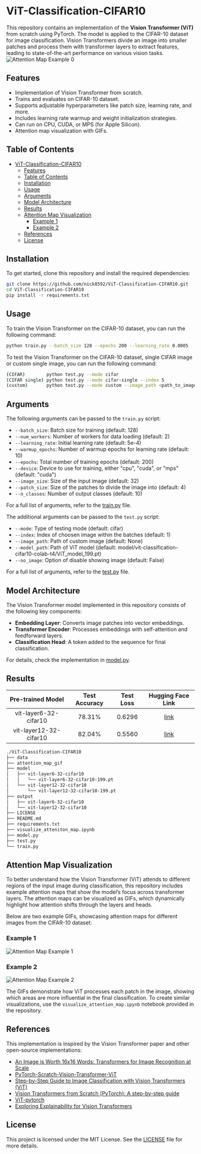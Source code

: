 # ViT-Classification-CIFAR10

This repository contains an implementation of the **Vision Transformer (ViT)** from scratch using PyTorch. The model is applied to the CIFAR-10 dataset for image classification. Vision Transformers divide an image into smaller patches and process them with transformer layers to extract features, leading to state-of-the-art performance on various vision tasks.
![Attention Map Example 0](attention_map_gif/cifar-index-21.gif)

## Features

- Implementation of Vision Transformer from scratch.
- Trains and evaluates on CIFAR-10 dataset.
- Supports adjustable hyperparameters like patch size, learning rate, and more.
- Includes learning rate warmup and weight initialization strategies.
- Can run on CPU, CUDA, or MPS (for Apple Silicon).
- Attention map visualization with GIFs.

## Table of Contents

- [ViT-Classification-CIFAR10](#vit-classification-cifar10)
  - [Features](#features)
  - [Table of Contents](#table-of-contents)
  - [Installation](#installation)
  - [Usage](#usage)
  - [Arguments](#arguments)
  - [Model Architecture](#model-architecture)
  - [Results](#results)
  - [Attention Map Visualization](#attention-map-visualization)
    - [Example 1](#example-1)
    - [Example 2](#example-2)
  - [References](#references)
  - [License](#license)

## Installation

To get started, clone this repository and install the required dependencies:

```bash
git clone https://github.com/nick8592/ViT-Classification-CIFAR10.git
cd ViT-Classification-CIFAR10
pip install -r requirements.txt
```

## Usage

To train the Vision Transformer on the CIFAR-10 dataset, you can run the following command:

```bash
python train.py --batch_size 128 --epochs 200 --learning_rate 0.0005
```

To test the Vision Transformer on the CIFAR-10 dataset, single CIFAR image or custom single image, you can run the following command:

```bash
(CIFAR)        python test.py --mode cifar
(CIFAR single) python test.py --mode cifar-single --index 5
(custom)       python test.py --mode custom --image_path <path_to_image>
```

## Arguments

The following arguments can be passed to the `train.py` script:

- `--batch_size`: Batch size for training (default: 128)
- `--num_workers`: Number of workers for data loading (default: 2)
- `--learning_rate`: Initial learning rate (default: 5e-4)
- `--warmup_epochs`: Number of warmup epochs for learning rate (default: 10)
- `--epochs`: Total number of training epochs (default: 200)
- `--device`: Device to use for training, either "cpu", "cuda", or "mps" (default: "cuda")
- `--image_size`: Size of the input image (default: 32)
- `--patch_size`: Size of the patches to divide the image into (default: 4)
- `--n_classes`: Number of output classes (default: 10)

For a full list of arguments, refer to the [train.py](./train.py) file.

The additional arguments can be passed to the `test.py` script:

- `--mode`: Type of testing mode (default: cifar)
- `--index`: Index of choosen image within the batches (default: 1)
- `--image_path`: Path of custom image (default: None)
- `--model_path`: Path of ViT model (default: model/vit-classification-cifar10-colab-t4/ViT_model_199.pt)
- `--no_image`: Option of disable showing image (default: False)

For a full list of arguments, refer to the [test.py](./test.py) file.

## Model Architecture

The Vision Transformer model implemented in this repository consists of the following key components:

- **Embedding Layer**: Converts image patches into vector embeddings.
- **Transformer Encoder**: Processes embeddings with self-attention and feedforward layers.
- **Classification Head**: A token added to the sequence for final classification.

For details, check the implementation in [model.py](./model.py).

## Results

|   Pre-trained Model    | Test Accuracy | Test Loss |                       Hugging Face Link                       |
| :--------------------: | :-----------: | :-------: | :-----------------------------------------------------------: |
| vit-layer6-32-cifar10  |    78.31%     |  0.6296   | [link](https://huggingface.co/nickpai/vit-layer6-32-cifar10)  |
| vit-layer12-32-cifar10 |    82.04%     |  0.5560   | [link](https://huggingface.co/nickpai/vit-layer12-32-cifar10) |

```bash
./ViT-Classification-CIFAR10
├── data
├── attention_map_gif
├── model
│   ├── vit-layer6-32-cifar10
│   │   └── vit-layer6-32-cifar10-199.pt
│   └── vit-layer12-32-cifar10
│       └── vit-layer12-32-cifar10-199.pt
├── output
│   ├── vit-layer6-32-cifar10
│   └── vit-layer12-32-cifar10
├── LICENSE
├── README.md
├── requirements.txt
├── visualize_atteniton_map.ipynb
├── model.py
├── test.py
└── train.py
```

## Attention Map Visualization

To better understand how the Vision Transformer (ViT) attends to different regions of the input image during classification, this repository includes example attention maps that show the model’s focus across transformer layers. The attention maps can be visualized as GIFs, which dynamically highlight how attention shifts through the layers and heads.

Below are two example GIFs, showcasing attention maps for different images from the CIFAR-10 dataset:

### Example 1

![Attention Map Example 1](attention_map_gif/cifar-index-10.gif)

### Example 2

![Attention Map Example 2](attention_map_gif/cifar-index-13.gif)

The GIFs demonstrate how ViT processes each patch in the image, showing which areas are more influential in the final classification. To create similar visualizations, use the `visualize_attention_map.ipynb` notebook provided in the repository.

## References

This implementation is inspired by the Vision Transformer paper and other open-source implementations:

- [An Image is Worth 16x16 Words: Transformers for Image Recognition at Scale](https://arxiv.org/abs/2010.11929)
- [PyTorch-Scratch-Vision-Transformer-ViT](https://github.com/s-chh/PyTorch-Scratch-Vision-Transformer-ViT)
- [Step-by-Step Guide to Image Classification with Vision Transformers (ViT)](https://comsci.blog/posts/vit)
- [Vision Transformers from Scratch (PyTorch): A step-by-step guide](https://medium.com/@brianpulfer/vision-transformers-from-scratch-pytorch-a-step-by-step-guide-96c3313c2e0c)
- [ViT-pytorch](https://github.com/jeonsworld/ViT-pytorch)
- [Exploring Explainability for Vision Transformers](https://jacobgil.github.io/deeplearning/vision-transformer-explainability)

## License

This project is licensed under the MIT License. See the [LICENSE](LICENSE) file for more details.
